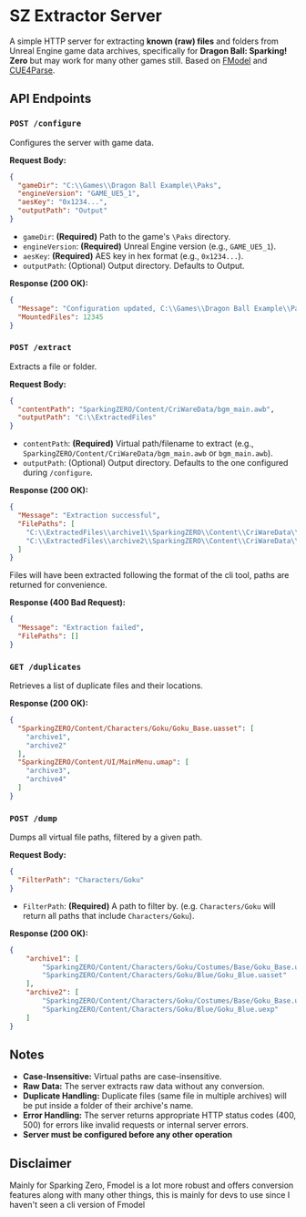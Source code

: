 ﻿# SZ Extractor Server

A simple HTTP server for extracting **known (raw) files** and folders from Unreal Engine game data archives, specifically for **Dragon Ball: Sparking! Zero** but may work for many other games still. Based on [FModel](https://github.com/4sval/FModel/tree/master) and [CUE4Parse](https://github.com/FabianFG/CUE4Parse/tree/master).

## API Endpoints

### `POST /configure`

Configures the server with game data.

**Request Body:**

```json
{
  "gameDir": "C:\\Games\\Dragon Ball Example\\Paks",
  "engineVersion": "GAME_UE5_1",
  "aesKey": "0x1234...",
  "outputPath": "Output"
}
```

*   `gameDir`: **(Required)** Path to the game's `\Paks` directory.
*   `engineVersion`: **(Required)** Unreal Engine version (e.g., `GAME_UE5_1`).
*   `aesKey`: **(Required)** AES key in hex format (e.g., `0x1234...`).
*   `outputPath`: (Optional) Output directory. Defaults to Output.

**Response (200 OK):**

```json
{
  "Message": "Configuration updated, C:\\Games\\Dragon Ball Example\\Paks mounted",
  "MountedFiles": 12345
}
```

### `POST /extract`

Extracts a file or folder.

**Request Body:**

```json
{
  "contentPath": "SparkingZERO/Content/CriWareData/bgm_main.awb",
  "outputPath": "C:\\ExtractedFiles" 
}
```

*   `contentPath`: **(Required)** Virtual path/filename to extract (e.g., `SparkingZERO/Content/CriWareData/bgm_main.awb` or `bgm_main.awb`).
*   `outputPath`: (Optional) Output directory. Defaults to the one configured during `/configure`.

**Response (200 OK):**

```json
{
  "Message": "Extraction successful",
  "FilePaths": [
    "C:\\ExtractedFiles\\archive1\\SparkingZERO\\Content\\CriWareData\\bgm_main.awb",
    "C:\\ExtractedFiles\\archive2\\SparkingZERO\\Content\\CriWareData\\bgm_main.awb"
  ]
}
```
Files will have been extracted following the format of the cli tool, paths are returned for convenience.

**Response (400 Bad Request):**

```json
{
  "Message": "Extraction failed",
  "FilePaths": [] 
}
```

### `GET /duplicates`

Retrieves a list of duplicate files and their locations.

**Response (200 OK):**

```json
{
  "SparkingZERO/Content/Characters/Goku/Goku_Base.uasset": [
    "archive1",
    "archive2"
  ],
  "SparkingZERO/Content/UI/MainMenu.umap": [
    "archive3",
    "archive4"
  ]
}
```

### `POST /dump`

Dumps all virtual file paths, filtered by a given path.

**Request Body:**

```json
{
  "FilterPath": "Characters/Goku"
}
```

*   `FilterPath`: **(Required)**  A path to filter by. (e.g. `Characters/Goku` will return all paths that include `Characters/Goku`).

**Response (200 OK):**

```json
{
    "archive1": [
        "SparkingZERO/Content/Characters/Goku/Costumes/Base/Goku_Base.uasset",
        "SparkingZERO/Content/Characters/Goku/Blue/Goku_Blue.uasset"
    ],
    "archive2": [
        "SparkingZERO/Content/Characters/Goku/Costumes/Base/Goku_Base.uexp",
        "SparkingZERO/Content/Characters/Goku/Blue/Goku_Blue.uexp"
    ]
}
```

## Notes

*   **Case-Insensitive:** Virtual paths are case-insensitive.
*   **Raw Data:** The server extracts raw data without any conversion.
*   **Duplicate Handling:** Duplicate files (same file in multiple archives) will be put inside a folder of their archive's name.
*   **Error Handling:** The server returns appropriate HTTP status codes (400, 500) for errors like invalid requests or internal server errors.
*   **Server must be configured before any other operation**

## Disclaimer

Mainly for Sparking Zero, Fmodel is a lot more robust and offers conversion features along with many other things, this is mainly for devs to use since I haven't seen a cli version of Fmodel
